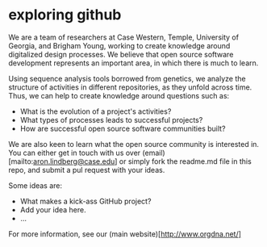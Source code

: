 exploring github
================
We are a team of researchers at Case Western, Temple, University of Georgia, and Brigham Young, working to create knowledge around digitalized design processes. We believe that open source software development represents an important area, in which there is much to learn.

Using sequence analysis tools borrowed from genetics, we analyze the structure of activities in different repositories, as they unfold across time. Thus, we can help to create knowledge around questions such as:

* What is the evolution of a project's activities?
* What types of processes leads to successful projects?
* How are successful open source software communities built?

We are also keen to learn what the open source community is interested in. You can either get in touch with us over (email)[mailto:aron.lindberg@case.edu] or simply fork the readme.md file in this repo, and submit a pul request with your ideas.

Some ideas are:

* What makes a kick-ass GitHub project?
* Add your idea here.
* …

For more information, see our (main website)[http://www.orgdna.net/]